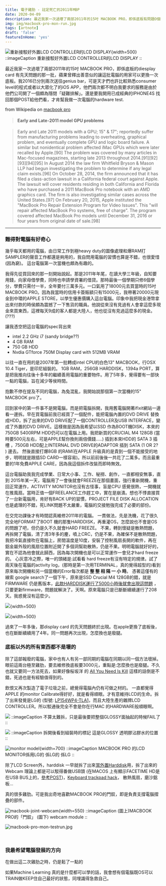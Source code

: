 ```yaml
---
title: 電子雞肋 - 註定死亡的2011年MBP
date: 2020-04-09
description: 最近我家一次過壞了兩部2011年的15吋 MACBOOK PRO，即係底板有問題O個部，底板以外的所有東西都不是壞的
img: img/macbook-pro-mon-run.jpg
tags: [artnote]
draft: 'false'
featureInHome: 'yes'
---
```


![重新接駁好外置LCD CONTROLLER的LCD DISPLAY](/img/macbook-pro-mon-run.jpg){width=500}
::imageCaption
重新接駁好外置LCD CONTROLLER的LCD DISPLAY
::


最近我家一次過壞了兩部2011年的15吋 MACBOOK PRO，即係底板的diesplay card 有先天問題的那一批，蘋果曾釋出善意似的讓這批電腦的用家可以更換一次底板。我2016已分別兩次送往genius bar，可是天才們也許比較熟悉consumer level的程式或者以大眾化了的iOS APP，他們兩次都不明白我要求的服務是由於他們公司開了一個頗為隱閉「疑難排解」。還是要我開用已成經典的IPHONE4S 找回那個POST給他們看，才肯幫我做一次電腦的hardware test.

from Wikipedia on [macbook pro](https://en.wikipedia.org/wiki/MacBook_Pro#Second_generation_(unibody))

> #### Early and Late-2011 model GPU problems

> Early and Late 2011 models with a GPU; 15" & 17"; reportedly suffer from manufacturing problems leading to overheating, graphical problem, and eventually complete GPU and logic board failure. A similar but nonidentical problem affected iMac GPUs which were later recalled by Apple.[90] The problem was covered by many articles in Mac-focused magazines, starting late 2013 throughout 2014.[91][92][93][94][95] In August 2014 the law firm Whitfield Bryson & Mason LLP had begun investigating the problem to determine if any legal claim exists.[96] On October 28, 2014, the firm announced that it has filed a class-action lawsuit in a California federal court against Apple. The lawsuit will cover residents residing in both California and Florida who have purchased a 2011 MacBook Pro notebook with an AMD graphics card. The firm is also investigating similar cases across the United States.[97] On February 20, 2015, Apple instituted the "MacBook Pro Repair Extension Program for Video Issues". This "will repair affected MacBook Pro systems, free of charge". The program covered affected MacBook Pro models until December 31, 2016 or four years from original date of sale.[98] 

---

### 難得對電腦有好奇心

幾乎每天都用的電腦，由日常工作到極heavy duty的圖像處理和爆RAM打SAMPLER的聲音工作都還是夠用的，我自問用電腦的習慣也算是不錯，也很愛惜(因為窮)。 這台電腦第一次當機也頗為有趣的。

我得先從買回來的那一刻開始說起。那是2011年年尾，在讀大學三年級，自知要用錢，向家母借學費，同時也申請學資署的借貸。那時最後一個學期只修6個學分，學費只需付一半，全年要付三萬多元。一口氣用了18000元去買當時的15吋MACBOOK PRO。因為我當時的信用卡簽賑額只有15000元，我帶著20000元現金到中環的APPLE STORE，以學生優惠價購入這台電腦。印象中我把現金港幣拿出來付款的時侯頗為震撼了一下售貨的職員。他說從來沒有見過有人會拿這麼多現金來買東西，這裡每天9成的客人都是大陸人，他也從沒有見過這麼多的現金。(???) 

讓我憑空把這台電腦的spec背出來

- intel 2.2 GHz i7 (sandy bridge??)
- 4 GB RAM
- 750 GB HDD
- Nvdia GTforce 750M Display card with 512MB VRAM
 

以往一直在用的是2007年第一批轉成intel CPU的白色13" MACBOOK，行OSX 10.4 Tiger，是印尼組裝的。 1GB RAM，256GB HARDDISK，1394a PORT，算是把我推向往後十多年的繼績善用電腦的重要物件。用了5年多，覺得要有一部快一點的電腦，旨在減少等侯時間。

抱歉不停在提及不同的電腦，為兔混亂，我開始說那個第一次當機的15" MACBOOK pro了。

回到家中的第一件事不是開電腦，而是把電腦拆開，我用舊電腦開著ifixit網站一邊看一邊拆。早在買電腦前我已經買了一個配件，能把電腦內置的DVD DRIVE 替換成HDD，拆了出來的DVD DRIVE配了一個CONTROLLER及USB INTERFACE，變成了外置的DVD DRIVE。這樣做是因為我希望以SSD 作為BOOT機DISK，本來的750GB 5400RPM HDD仍可以在電腦上用。我把新買的CRUCIAL M4 128GB (當時要500元左右，可是APPLE幫你換則兩倍價錢.....) 插到本來HDD的 SATA 3 插槽 ，750GB HDD配上INTERNAL DVD DRIVE的ADAPTOR 插到 SATA (1 OR 2? ) 邊去。 然後直接打爆8GB 的RAM(在APPLE 升級真的是貴到一個不能接受的地步，明明就是跟插SD CARD一樣容易)。所以前前後後一共花了二萬多。而且最重要的1年免費APPLE CARE，因為我這個拆件改裝而即時無效。

這台電腦助我我完成學業、日常大小事、工作、秘撈、創作，一直都相安無事，直到 2015年某一天，電腦用了一會後就會FREEZE在那個畫面，強行重新開機，重回正常運作，ACTIVITY MONITOR也沒有古怪事，盲是CPU 感覺很熱，一開機就在推風扇。當時正值一個FREELANCE工作趕工中，實在是崩潰。想也不悸直接買了一台新電腦用，肯好有BACK UP的習慣，PROJECT FILE DISK ALLOCATION也是處理的不錯，死LINK問題不太嚴重，電腦的交接勉強完成了必要的部份。

在交完功課後才有時間認真維修2011年的電腦。
一貫做法，先是洗機，花了很久完全地FORMAT了BOOT 機的那隻HARDDISK，再重灌OS，怎麼說也不會是OS的問題了吧，但仍是久不久就會HARD FREEZE。 不果，轉到懷疑是散熱問題，再拆開了電腦，清了清3年多的麈，噴上CRC，仍是不果，為確保不是散熱問題，我把冷氣直接吹在電腦上，房間溫度是10度，安裝了控制風扇長開的軟件，再在鋁金屬外殼的風扇位置附近開了多個洞幫助散熱，仍是不果。明明電腦就好好的，實在不認為他會就此歸西，因為每次開機也是可以正常運作一會兒才hard freeze的。 心灰意冷之際，唯一的頭緒是:試看看 hard freeze有沒有特定的規律。試了兩天後在電腦的activity log，(那時是第一次用TERMINAL，真的覺得超型的)看到原來每次開機和另一個當機的Error每次都是 **整 整 相 隔 一 小 時**。 憑著這僅有的線索 google search了一個下午，原來是SSD Crucial M4 128GB的錯，就是FIRMWARE 仍是舊版本，[此款HARDDISK運行了5000小時後就會出現這問題](https://forums.tomshardware.com/threads/computer-runs-for-1-hour-then-locks-up.651971/) ，只要更新firmware，問題就解決了。天啊。原來電腦只是已斷斷續續運行了208天。我惑覺沒有這麼少。



![](/img/macbook-drilledhole-inner.jpg){width=500}

![](/img/macbook-drilledhole-outside.jpg){width=500}


過來了一年多後，那display card 的先天問題終於出現。在apple更換了底板後，也在斷斷續續用了4年。同一問題再次出現，怎麼換也是廢腿。

### 底板以外的所有東西都不是壞的
除了這部報廢的電腦，家中也有人有另一部同期的電腦在同期以同一個方法壞掉。眼前這兩台極至雞肋，要去維修換底板要3000元，重點是:怎麼換也是廢腿。不久也就又要同一方法死去，如果好像桜坂洋 的 [All You Need Is Kill](https://en.wikipedia.org/wiki/All_You_Need_Is_Kill) 這樣的話倒是不錯，死過也是有經驗值得到的。

飲恨又再次製造了電子垃圾之前，總覺得電腦內仍有可做之材的。 一直都覺得APPLE 的monitor Calibrate得好好，就是看得順眼。才有意維持LCD的生命。拆了出來發覺是LG的 (型號: [LP154WP4-TLA1](http://www.panelook.com/LP154WP4-TLA1_LG%20Display_15.4_LCM_overview_5628.html)，而且大陸生產的雜牌LCD CONTROLLER。所以駁通後完全不會是你在行MAC 的HARDWARE般順眼啊。

![](/img/macbook-pro-mon-1.jpg)
::imageCaption
 不算太難拆，只是最後要把整個GLOSSY面抽起的時候FAIL了
::

![](/img/macbook-firstdrawinginside.jpg)
::imageCaption
拆開後看到組裝時的標記 這是GLOSSY 透明膠沾膠水的位置
::

![monitor model](/img/macbook-pro-mon-model.jpg){width=700}
::imageCaption
MACBOOK PRO 的LCD MONITOR係用LG的   係LG的   係LG
::


除了LCD Screen外，harddisk 一早就拆了出來[當外置Harddisk](https://www.orico.shop/en/data-storage/hard-drive-enclosures/25-inch-housing/)用，拆了出來的Webcam 理論上都是可以駁得番做USB頭 (在MACOS 上有顯示FACETIME HD是在USB BUS上的，[參考POST](https://electronics.stackexchange.com/questions/58552/connecting-old-webcam-via-usb))，[Keyboard trackpad hack](https://hackaday.io/project/4358-makebook-pro)， 散熱風扇，磨沙鋁板...

真的很多雞肋。可是我出奇地喜歡MACBOOK PRO的門鉸，即是負責支撐電腦摺疊的部件。

![macbook-joint-webcam](/img/macbook-joint-webcam.jpg){width=550}
::imageCaption
(圖上)MACBOOK PRO的「門鉸」  (圖下) webcam module 
::

![macbook-pro-mon-testrun.jpg](/img/macbook-pro-mon-testrun.jpg)







<br>

### 我最希望電腦發展的方向
在做出這二次雞肋之時，仍是鬆了一點的
 
如果Machine Learning 真的是什麼都可以學的話，我會想有個電腦既OS可以TRAIN做KEEP住自己最好的狀態，同埋識得急救自己。